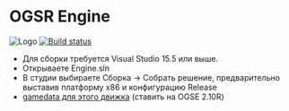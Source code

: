# OGSR Engine
![Logo](https://github.com/KRodinn/OGSR-Engine/blob/main/Game/ogsr_configurator/Resources/Banner_conf.png)
[![Build status](https://ci.appveyor.com/api/projects/status/w5yowu9901tphox1?svg=true)](https://ci.appveyor.com/project/KRodinn/ogsr-engine)
* Для сборки требуется Visual Studio 15.5 или выше.
* Открываете Engine.sln
* В студии выбираете Сборка -> Собрать решение, предварительно выставив платформу x86 и конфигурацию Release
* [gamedata для этого движка](https://github.com/KRodinn/OGSE_0693_Optimized/tree/ogsr_engine)  (ставить на OGSE 2.10R)
